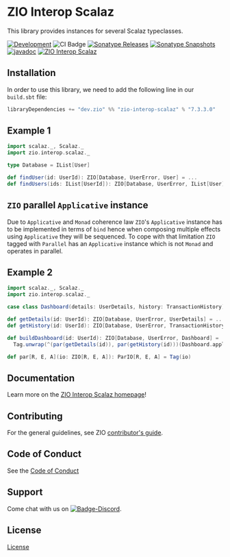 [//]: # (This file was autogenerated using `zio-sbt-website` plugin via `sbt generateReadme` command.)
[//]: # (So please do not edit it manually. Instead, change "docs/index.md" file or sbt setting keys)
[//]: # (e.g. "readmeDocumentation" and "readmeSupport".)

# ZIO Interop Scalaz

This library provides instances for several Scalaz typeclasses.

[![Development](https://img.shields.io/badge/Project%20Stage-Development-green.svg)](https://github.com/zio/zio/wiki/Project-Stages) ![CI Badge](https://github.com/zio/interop-scalaz/workflows/CI/badge.svg) [![Sonatype Releases](https://img.shields.io/nexus/r/https/oss.sonatype.org/dev.zio/zio-interop-scalaz7x_2.13.svg?label=Sonatype%20Release)](https://oss.sonatype.org/content/repositories/releases/dev/zio/zio-interop-scalaz7x_2.13/) [![Sonatype Snapshots](https://img.shields.io/nexus/s/https/oss.sonatype.org/dev.zio/zio-interop-scalaz7x_2.13.svg?label=Sonatype%20Snapshot)](https://oss.sonatype.org/content/repositories/snapshots/dev/zio/zio-interop-scalaz7x_2.13/) [![javadoc](https://javadoc.io/badge2/dev.zio/zio-interop-docs_2.13/javadoc.svg)](https://javadoc.io/doc/dev.zio/zio-interop-docs_2.13) [![ZIO Interop Scalaz](https://img.shields.io/github/stars/zio/interop-scalaz?style=social)](https://github.com/zio/interop-scalaz)

## Installation

In order to use this library, we need to add the following line in our `build.sbt` file:

```scala
libraryDependencies += "dev.zio" %% "zio-interop-scalaz" % "7.3.3.0"
```

## Example 1

```scala
import scalaz._, Scalaz._
import zio.interop.scalaz._

type Database = IList[User]

def findUser(id: UserId): ZIO[Database, UserError, User] = ...
def findUsers(ids: IList[UserId]): ZIO[Database, UserError, IList[User]] = ids.traverse(findUser(_))
```

## `ZIO` parallel `Applicative` instance

Due to `Applicative` and `Monad` coherence law `ZIO`'s `Applicative` instance has to be implemented in terms of `bind` hence when composing multiple effects using `Applicative` they will be sequenced. To cope with that limitation `ZIO` tagged with `Parallel` has an `Applicative` instance which is not `Monad` and operates in parallel.

## Example 2

```scala
import scalaz._, Scalaz._
import zio.interop.scalaz._

case class Dashboard(details: UserDetails, history: TransactionHistory)

def getDetails(id: UserId): ZIO[Database, UserError, UserDetails] = ...
def getHistory(id: UserId): ZIO[Database, UserError, TransactionHistory] = ...

def buildDashboard(id: UserId): ZIO[Database, UserError, Dashboard] =
  Tag.unwrap(^(par(getDetails(id)), par(getHistory(id)))(Dashboard.apply))

def par[R, E, A](io: ZIO[R, E, A]): ParIO[R, E, A] = Tag(io)
```

## Documentation

Learn more on the [ZIO Interop Scalaz homepage](https://zio.dev/zio-interop-scalaz)!

## Contributing

For the general guidelines, see ZIO [contributor's guide](https://zio.dev/about/contributing).

## Code of Conduct

See the [Code of Conduct](https://zio.dev/about/code-of-conduct)

## Support

Come chat with us on [![Badge-Discord]][Link-Discord].

[Badge-Discord]: https://img.shields.io/discord/629491597070827530?logo=discord "chat on discord"
[Link-Discord]: https://discord.gg/2ccFBr4 "Discord"

## License

[License](LICENSE)
